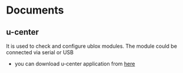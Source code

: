 # Documents

## u-center
It is used to check and configure ublox modules. The module could be connected via serial or USB
- you can download u-center application from [here](https://www.u-blox.com/en/product/u-center)
